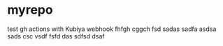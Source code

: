 # myrepo
test gh actions with Kubiya webhook
fhfgh
cggch
fsd
sadas
sadfa
asdsa
sads
csc
vsdf
fsfd
das
sdfsd
dsaf
